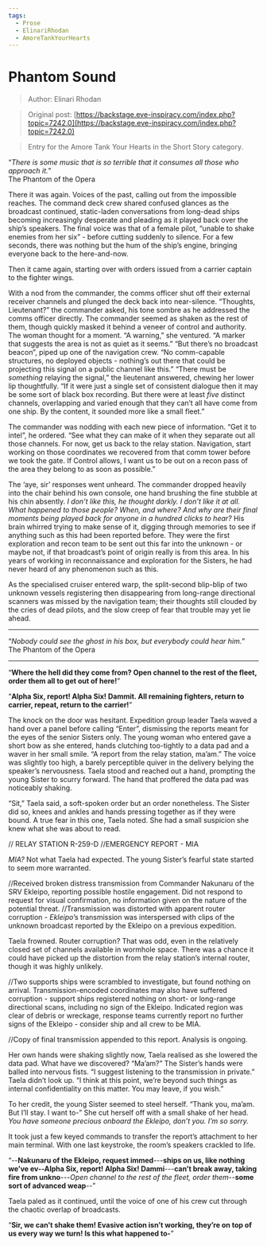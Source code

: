 ```yaml
---
tags:
  - Prose
  - ElinariRhodan
  - AmoreTankYourHearts
---
```


# Phantom Sound

> Author: Elinari Rhodan

> Original post: [https://backstage.eve-inspiracy.com/index.php?topic=7242.0](https://backstage.eve-inspiracy.com/index.php?topic=7242.0)

> Entry for the Amore Tank Your Hearts in the Short Story category.


“*There is some music that is so terrible that it consumes all those who approach it.*” <br> The Phantom of the Opera

There it was again. Voices of the past, calling out from the impossible reaches. The command deck crew shared confused glances as the broadcast continued, static-laden conversations from long-dead ships becoming increasingly desperate and pleading as it played back over the ship’s speakers. The final voice was that of a female pilot, “unable to shake enemies from her six” - before cutting suddenly to silence. For a few seconds, there was nothing but the hum of the ship’s engine, bringing everyone back to the here-and-now.

Then it came again, starting over with orders issued from a carrier captain to the fighter wings.

With a nod from the commander, the comms officer shut off their external receiver channels and plunged the deck back into near-silence.
“Thoughts, Lieutenant?” the commander asked, his tone sombre as he addressed the comms officer directly.  The commander seemed as shaken as the rest of them, though quickly masked it behind a veneer of control and authority.
The woman thought for a moment. “A warning,” she ventured. “A marker that suggests the area is not as quiet as it seems.”
“But there’s no broadcast beacon”, piped up one of the navigation crew. “No comm-capable structures, no deployed objects - nothing’s out there that could be projecting this signal on a public channel like this.”
“There must be *something* relaying the signal,” the lieutenant answered, chewing her lower lip thoughtfully. “If it were just a single set of consistent dialogue then it may be some sort of black box recording. But there were at least *five* distinct channels, overlapping and varied enough that they can’t all have come from one ship. By the content, it sounded more like a small fleet.”

The commander was nodding with each new piece of information. “Get it to intel”, he ordered. “See what they can make of it when they separate out all those channels. For now, get us back to the relay station. Navigation, start working on those coordinates we recovered from that comm tower before we took the gate. If Control allows, I want us to be out on a recon pass of the area they belong to as soon as possible.”

The ‘aye, sir’ responses went unheard. The commander dropped heavily into the chair behind his own console, one hand brushing the fine stubble at his chin absently. *I don’t like this, he thought darkly. I don’t like it at all. What happened to those people? When, and where? And why are their final moments being played back for anyone in a hundred clicks to hear?* His brain whirred trying to make sense of it, digging through memories to see if anything such as this had been reported before. They were the first exploration and recon team to be sent out this far into the unknown - or maybe not, if that broadcast’s point of origin really is from this area. In his years of working in reconnaissance and exploration for the Sisters, he had never heard of any phenomenon such as this.

As the specialised cruiser entered warp, the split-second blip-blip of two unknown vessels registering then disappearing from long-range directional scanners was missed by the navigation team; their thoughts still clouded by the cries of dead pilots, and the slow creep of fear that trouble may yet lie ahead.

______________________________

“*Nobody could see the ghost in his box, but everybody could hear him.*” <br> The Phantom of the Opera

______________________________

“**Where the hell did they come from? Open channel to the rest of the fleet, order them all to get out of here!**”

“**Alpha Six, report! Alpha Six! Dammit. All remaining fighters, return to carrier, repeat, return to the carrier!**”

The knock on the door was hesitant. Expedition group leader Taela waved a hand over a panel before calling “Enter”, dismissing the reports meant for the eyes of the senior Sisters only. The young woman who entered gave a short bow as she entered, hands clutching too-tightly to a data pad and a waver in her small smile. “A report from the relay station, ma’am.” The voice was slightly too high, a barely perceptible quiver in the delivery belying the speaker’s nervousness. Taela stood and reached out a hand, prompting the young Sister to scurry forward. The hand that proffered the data pad was noticeably shaking.


“Sit,” Taela said, a soft-spoken order but an order nonetheless. The Sister did so, knees and ankles and hands pressing together as if they were bound. A true fear in this one, Taela noted. She had a small suspicion she knew what she was about to read.

// RELAY STATION R-259-D
//EMERGENCY REPORT - MIA

*MIA?* Not what Taela had expected. The young Sister’s fearful state started to seem more warranted.

//Received broken distress transmission from Commander Nakunaru of the SRV Ekleipo, reporting possible hostile engagement. Did not respond to request for visual confirmation, no information given on the nature of the potential threat.
//Transmission was distorted with apparent router corruption - *Ekleipo*’s transmission was interspersed with clips of the unknown broadcast reported by the Ekleipo on a previous expedition.

Taela frowned. Router corruption? That was odd, even in the relatively closed set of channels available in wormhole space. There was a chance it could have picked up the distortion from the relay station’s internal router, though it was highly unlikely.

//Two supports ships were scrambled to investigate, but found nothing on arrival. Transmission-encoded coordinates may also have suffered corruption - support ships registered nothing on short- or long-range directional scans, including no sign of the Ekleipo. Indicated region was clear of debris or wreckage, response teams currently report no further signs of the Ekleipo - consider ship and all crew to be MIA.

//Copy of final transmission appended to this report. Analysis is ongoing.

Her own hands were shaking slightly now, Taela realised as she lowered the data pad. What have we discovered?
“Ma’am?” The Sister’s hands were balled into nervous fists. “I suggest listening to the transmission in private.”
Taela didn’t look up. “I think at this point, we’re beyond such things as internal confidentiality on this matter. You may leave, if you wish.”

To her credit, the young Sister seemed to steel herself. “Thank you, ma’am. But I’ll stay. I want to-” She cut herself off with a small shake of her head. *You have someone precious onboard the Ekleipo, don’t you. I’m so sorry.*

It took just a few keyed commands to transfer the report’s attachment to her main terminal. With one last keystroke, the room’s speakers crackled to life.

“--**Nakunaru of the Ekleipo, request immed**---**ships on us, like nothing we’ve ev--Alpha Six, report! Alpha Six! Dammi**---**can’t break away, taking fire from unkno**---*Open channel to the rest of the fleet, order them*--**some sort of advanced weap**--”

Taela paled as it continued, until the voice of one of his crew cut through the chaotic overlap of broadcasts.

“**Sir, we can’t shake them! Evasive action isn’t working, they’re on top of us every way we turn! Is this what happened to-**”